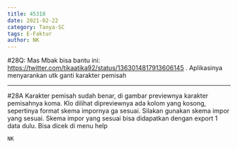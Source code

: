 ```yaml
---
title: 45318
date: 2021-02-22
category: Tanya-SC
tags: E-Faktur
author: NK
---
```


#28Q: Mas Mbak bisa bantu ini: https://twitter.com/tikaatika92/status/1363014817913606145 . Aplikasinya menyarankan utk ganti karakter pemisah

---

#28A Karakter pemisah sudah benar, di gambar previewnya karakter pemisahnya koma. Klo dilihat dipreviewnya ada kolom yang kosong, sepertinya format skema impornya ga sesuai. Silakan gunakan skema impor yang sesuai. Skema impor yang sesuai bisa didapatkan dengan export 1 data dulu. Bisa dicek di menu help

`NK`
